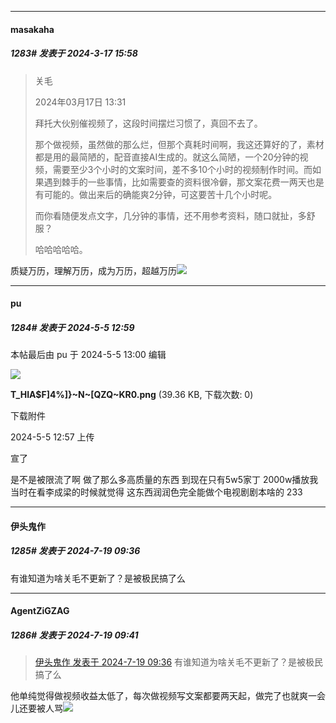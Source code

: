 ﻿
*****

####  masakaha  
##### 1283#       发表于 2024-3-17 15:58

<blockquote>关毛

2024年03月17日 13:31

拜托大伙别催视频了，这段时间摆烂习惯了，真回不去了。

那个做视频，虽然做的那么烂，但那个真耗时间啊，我这还算好的了，素材都是用的最简陋的，配音直接AI生成的。就这么简陋，一个20分钟的视频，需要至少3个小时的文案时间，差不多10个小时的视频制作时间。而如果遇到棘手的一些事情，比如需要查的资料很冷僻，那文案花费一两天也是有可能的。做出来后的确能爽2分钟，可这要苦十几个小时呢。

而你看随便发点文字，几分钟的事情，还不用参考资料，随口就扯，多舒服？

哈哈哈哈哈。</blockquote>

质疑万历，理解万历，成为万历，超越万历<img src="https://static.saraba1st.com/image/smiley/face2017/125.png" referrerpolicy="no-referrer">

*****

####  pu  
##### 1284#       发表于 2024-5-5 12:59

 本帖最后由 pu 于 2024-5-5 13:00 编辑 

<img src="https://img.saraba1st.com/forum/202405/05/125743sh9nyn4hynl9y9qr.png" referrerpolicy="no-referrer">

<strong>T_HIA$F]4%]}~N~[QZQ~KR0.png</strong> (39.36 KB, 下载次数: 0)

下载附件

2024-5-5 12:57 上传

 宣了 

是不是被限流了啊 做了那么多高质量的东西 到现在只有5w5家丁 2000w播放我当时在看李成梁的时候就觉得 这东西润润色完全能做个电视剧剧本啥的 233

*****

####  伊头鬼作  
##### 1285#       发表于 2024-7-19 09:36

有谁知道为啥关毛不更新了？是被极民搞了么


*****

####  AgentZiGZAG  
##### 1286#       发表于 2024-7-19 09:41

<blockquote><a href="httphttps://bbs.saraba1st.com/2b/forum.php?mod=redirect&amp;goto=findpost&amp;pid=65632070&amp;ptid=2076208" target="_blank">伊头鬼作 发表于 2024-7-19 09:36</a>
有谁知道为啥关毛不更新了？是被极民搞了么</blockquote>
他单纯觉得做视频收益太低了，每次做视频写文案都要两天起，做完了也就爽一会儿还要被人骂<img src="https://static.saraba1st.com/image/smiley/face2017/067.png" referrerpolicy="no-referrer">

